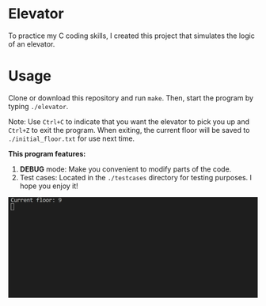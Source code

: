 # Elevator

To practice my C coding skills, I created this project that simulates the logic of an elevator.

# Usage

Clone or download this repository and run `make`. Then, start the program by typing `./elevator`.

Note: Use `Ctrl+C` to indicate that you want the elevator to pick you up and `Ctrl+Z` to exit the program. When exiting, the current floor will be saved to `./initial_floor.txt` for use next time.

**This program features:**

1. **DEBUG** mode: Make you convenient to modify parts of the code.
2. Test cases: Located in the `./testcases` directory for testing purposes.
I hope you enjoy it!

![Referrence](https://github.com/955xiaoSu/Elevator/blob/main/show.gif)
